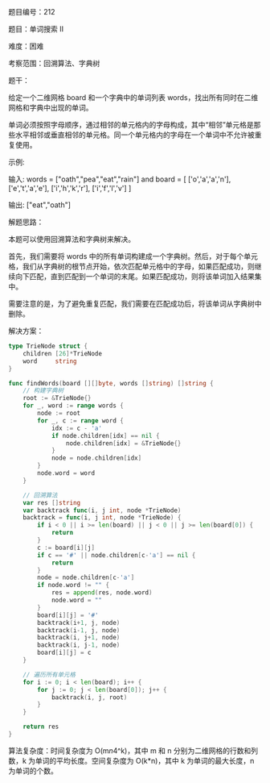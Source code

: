 题目编号：212

题目：单词搜索 II

难度：困难

考察范围：回溯算法、字典树

题干：

给定一个二维网格 board 和一个字典中的单词列表 words，找出所有同时在二维网格和字典中出现的单词。

单词必须按照字母顺序，通过相邻的单元格内的字母构成，其中“相邻”单元格是那些水平相邻或垂直相邻的单元格。同一个单元格内的字母在一个单词中不允许被重复使用。

示例:

输入: 
words = ["oath","pea","eat","rain"] and board =
[
  ['o','a','a','n'],
  ['e','t','a','e'],
  ['i','h','k','r'],
  ['i','f','l','v']
]

输出: ["eat","oath"]

解题思路：

本题可以使用回溯算法和字典树来解决。

首先，我们需要将 words 中的所有单词构建成一个字典树。然后，对于每个单元格，我们从字典树的根节点开始，依次匹配单元格中的字母，如果匹配成功，则继续向下匹配，直到匹配到一个单词的末尾。如果匹配成功，则将该单词加入结果集中。

需要注意的是，为了避免重复匹配，我们需要在匹配成功后，将该单词从字典树中删除。

解决方案：

```go
type TrieNode struct {
    children [26]*TrieNode
    word     string
}

func findWords(board [][]byte, words []string) []string {
    // 构建字典树
    root := &TrieNode{}
    for _, word := range words {
        node := root
        for _, c := range word {
            idx := c - 'a'
            if node.children[idx] == nil {
                node.children[idx] = &TrieNode{}
            }
            node = node.children[idx]
        }
        node.word = word
    }

    // 回溯算法
    var res []string
    var backtrack func(i, j int, node *TrieNode)
    backtrack = func(i, j int, node *TrieNode) {
        if i < 0 || i >= len(board) || j < 0 || j >= len(board[0]) {
            return
        }
        c := board[i][j]
        if c == '#' || node.children[c-'a'] == nil {
            return
        }
        node = node.children[c-'a']
        if node.word != "" {
            res = append(res, node.word)
            node.word = ""
        }
        board[i][j] = '#'
        backtrack(i+1, j, node)
        backtrack(i-1, j, node)
        backtrack(i, j+1, node)
        backtrack(i, j-1, node)
        board[i][j] = c
    }

    // 遍历所有单元格
    for i := 0; i < len(board); i++ {
        for j := 0; j < len(board[0]); j++ {
            backtrack(i, j, root)
        }
    }

    return res
}
```

算法复杂度：时间复杂度为 O(m*n*4^k)，其中 m 和 n 分别为二维网格的行数和列数，k 为单词的平均长度。空间复杂度为 O(k*n)，其中 k 为单词的最大长度，n 为单词的个数。